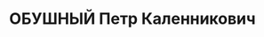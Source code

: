 ---
title: ОБУШНЫЙ Петр Каленникович
description: "- расстрелян 1937, с 1917 член РСДРП(б) \n  Послужной список \n    2-й\
  \ секретарь Молдавского областного комитета КП(б) Украины \n  23.1.1934 - 27.5.1937\
  \  член Ревизионной комиссии КП(б) Украины"
---